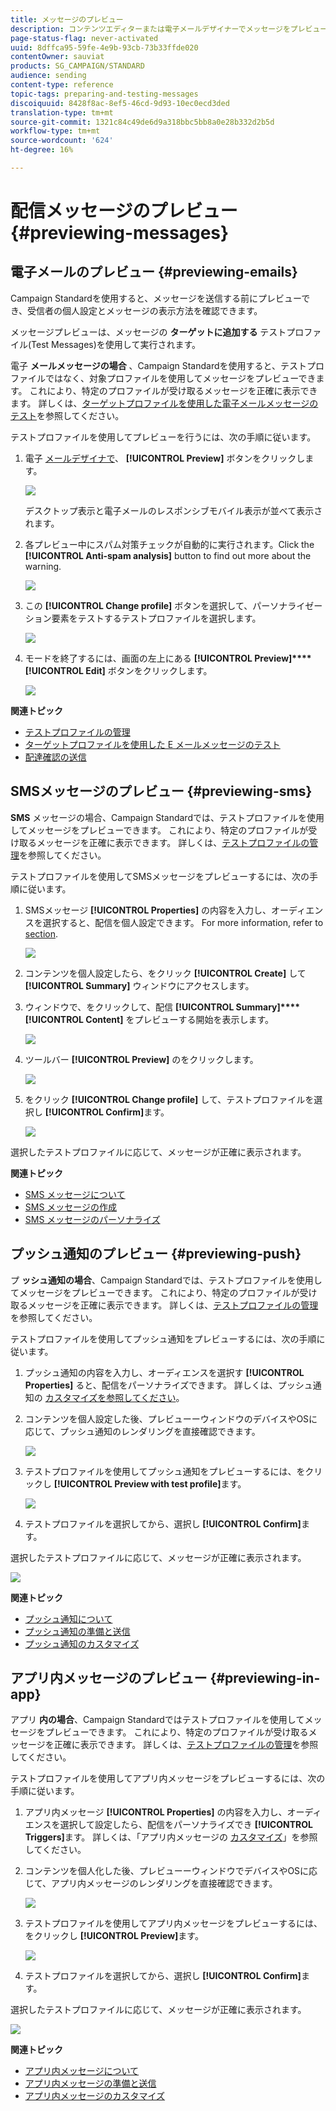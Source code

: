 ```yaml
---
title: メッセージのプレビュー
description: コンテンツエディターまたは電子メールデザイナーでメッセージをプレビューする方法について説明します。
page-status-flag: never-activated
uuid: 8dffca95-59fe-4e9b-93cb-73b33ffde020
contentOwner: sauviat
products: SG_CAMPAIGN/STANDARD
audience: sending
content-type: reference
topic-tags: preparing-and-testing-messages
discoiquuid: 8428f8ac-8ef5-46cd-9d93-10ec0ecd3ded
translation-type: tm+mt
source-git-commit: 1321c84c49de6d9a318bbc5bb8a0e28b332d2b5d
workflow-type: tm+mt
source-wordcount: '624'
ht-degree: 16%

---
```



# 配信メッセージのプレビュー {#previewing-messages}

## 電子メールのプレビュー {#previewing-emails}

Campaign Standardを使用すると、メッセージを送信する前にプレビューでき、受信者の個人設定とメッセージの表示方法を確認できます。

メッセージプレビューは、メッセージの **ターゲットに追加する** テストプロファイル(Test Messages)を使用して実行されます。

電子 **メールメッセージの場合** 、Campaign Standardを使用すると、テストプロファイルではなく、対象プロファイルを使用してメッセージをプレビューできます。 これにより、特定のプロファイルが受け取るメッセージを正確に表示できます。 詳しくは、[ターゲットプロファイルを使用した電子メールメッセージのテスト](../../sending/using/testing-messages-using-target.md)を参照してください。

テストプロファイルを使用してプレビューを行うには、次の手順に従います。

1. 電子 [メールデザイナで](../../designing/using/designing-content-in-adobe-campaign.md)、 **[!UICONTROL Preview]** ボタンをクリックします。

   ![](assets/sending_preview.png)

   デスクトップ表示と電子メールのレスポンシブモバイル表示が並べて表示されます。

1. 各プレビュー中にスパム対策チェックが自動的に実行されます。Click the **[!UICONTROL Anti-spam analysis]** button to find out more about the warning.

   ![](assets/sending_anti-spam_analysis.png)

1. この **[!UICONTROL Change profile]** ボタンを選択して、パーソナライゼーション要素をテストするテストプロファイルを選択します。

   ![](assets/sending_test-profile.png)

1. モードを終了するには、画面の左上にある **[!UICONTROL Preview]****[!UICONTROL Edit]** ボタンをクリックします。

   ![](assets/sending_preview_edit.png)

**関連トピック**

* [テストプロファイルの管理](../../audiences/using/managing-test-profiles.md)
* [ターゲットプロファイルを使用した E メールメッセージのテスト](../../sending/using/testing-messages-using-target.md)
* [配達確認の送信](../../sending/using/sending-proofs.md)

## SMSメッセージのプレビュー {#previewing-sms}

**SMS** メッセージの場合、Campaign Standardでは、テストプロファイルを使用してメッセージをプレビューできます。 これにより、特定のプロファイルが受け取るメッセージを正確に表示できます。 詳しくは、[テストプロファイルの管理](../../audiences/using/managing-test-profiles.md)を参照してください。

テストプロファイルを使用してSMSメッセージをプレビューするには、次の手順に従います。

1. SMSメッセージ **[!UICONTROL Properties]** の内容を入力し、オーディエンスを選択すると、配信を個人設定できます。 For more information, refer to [section](../../channels/using/personalizing-sms-messages.md).

   ![](assets/sms_preview.png)

1. コンテンツを個人設定したら、をクリック **[!UICONTROL Create]** して **[!UICONTROL Summary]** ウィンドウにアクセスします。

1. ウィンドウで、をクリックして、配信 **[!UICONTROL Summary]****[!UICONTROL Content]** をプレビューする開始を表示します。

   ![](assets/sms_preview_2.png)

1. ツールバー **[!UICONTROL Preview]** のをクリックします。

   ![](assets/sms_preview_3.png)

1. をクリック **[!UICONTROL Change profile]** して、テストプロファイルを選択し **[!UICONTROL Confirm]**&#x200B;ます。

   ![](assets/sms_preview_4.png)

選択したテストプロファイルに応じて、メッセージが正確に表示されます。

**関連トピック**

* [SMS メッセージについて](../../channels/using/about-sms-messages.md)
* [SMS メッセージの作成](../../channels/using/creating-an-sms-message.md)
* [SMS メッセージのパーソナライズ](../../channels/using/personalizing-sms-messages.md)

## プッシュ通知のプレビュー {#previewing-push}

プ **ッシュ通知の場合**、Campaign Standardでは、テストプロファイルを使用してメッセージをプレビューできます。 これにより、特定のプロファイルが受け取るメッセージを正確に表示できます。 詳しくは、[テストプロファイルの管理](../../audiences/using/managing-test-profiles.md)を参照してください。

テストプロファイルを使用してプッシュ通知をプレビューするには、次の手順に従います。

1. プッシュ通知の内容を入力し、オーディエンスを選択す **[!UICONTROL Properties]** ると、配信をパーソナライズできます。 詳しくは、プッシュ通知の [カスタマイズを参照してください](../../channels/using/customizing-a-push-notification.md)。

1. コンテンツを個人設定した後、プレビューーウィンドウのデバイスやOSに応じて、プッシュ通知のレンダリングを直接確認できます。

   ![](assets/push_preview.png)

1. テストプロファイルを使用してプッシュ通知をプレビューするには、をクリックし **[!UICONTROL Preview with test profile]**&#x200B;ます。

   ![](assets/push_preview_2.png)

1. テストプロファイルを選択してから、選択し **[!UICONTROL Confirm]**&#x200B;ます。

選択したテストプロファイルに応じて、メッセージが正確に表示されます。

![](assets/push_preview_3.png)

**関連トピック**

* [プッシュ通知について](../../channels/using/about-push-notifications.md)
* [プッシュ通知の準備と送信](../../channels/using/preparing-and-sending-a-push-notification.md)
* [プッシュ通知のカスタマイズ](../../channels/using/customizing-a-push-notification.md)

## アプリ内メッセージのプレビュー {#previewing-in-app}

アプリ **内の場合**、Campaign Standardではテストプロファイルを使用してメッセージをプレビューできます。 これにより、特定のプロファイルが受け取るメッセージを正確に表示できます。 詳しくは、[テストプロファイルの管理](../../audiences/using/managing-test-profiles.md)を参照してください。

テストプロファイルを使用してアプリ内メッセージをプレビューするには、次の手順に従います。

1. アプリ内メッセージ **[!UICONTROL Properties]** の内容を入力し、オーディエンスを選択して設定したら、配信をパーソナライズでき **[!UICONTROL Triggers]**&#x200B;ます。 詳しくは、「アプリ内メッセージの [カスタマイズ](../../channels/using/customizing-an-in-app-message.md)」を参照してください。

1. コンテンツを個人化した後、プレビューーウィンドウでデバイスやOSに応じて、アプリ内メッセージのレンダリングを直接確認できます。

   ![](assets/in_app_preview.png)

1. テストプロファイルを使用してアプリ内メッセージをプレビューするには、をクリックし **[!UICONTROL Preview]**&#x200B;ます。

   ![](assets/in_app_preview_2.png)

1. テストプロファイルを選択してから、選択し **[!UICONTROL Confirm]**&#x200B;ます。

選択したテストプロファイルに応じて、メッセージが正確に表示されます。

![](assets/in_app_preview_3.png)

**関連トピック**

* [アプリ内メッセージについて](../../channels/using/about-in-app-messaging.md)
* [アプリ内メッセージの準備と送信](../../channels/using/preparing-and-sending-an-in-app-message.md)
* [アプリ内メッセージのカスタマイズ](../../channels/using/customizing-an-in-app-message.md)